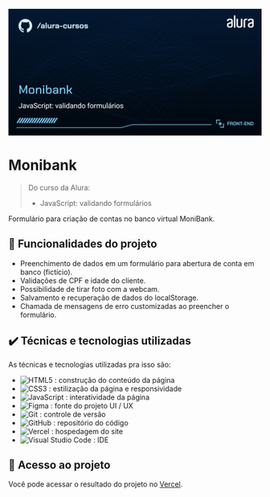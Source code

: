 ![Banner](./banner/Front-end-Monibank.png)

# Monibank

> Do curso da Alura:
> - JavaScript: validando formulários

Formulário para criação de contas no banco virtual MoniBank.

## 🔨 Funcionalidades do projeto

- Preenchimento de dados em um formulário para abertura de conta em banco (fictício).
- Validações de CPF e idade do cliente.
- Possibilidade de tirar foto com a webcam.
- Salvamento e recuperação de dados do localStorage.
- Chamada de mensagens de erro customizadas ao preencher o formulário.

## ✔️ Técnicas e tecnologias utilizadas

As técnicas e tecnologias utilizadas pra isso são:

- ![HTML5](https://img.shields.io/badge/HTML5-E34F26?style=for-the-badge&logo=html5&logoColor=white") : construção do conteúdo da página
- ![CSS3](https://img.shields.io/badge/CSS3-1572B6?style=for-the-badge&logo=css3&logoColor=white") : estilização da página e responsividade
- ![JavaScript](https://img.shields.io/badge/JavaScript-323330?style=for-the-badge&logo=javascript&logoColor=F7DF1E") : interatividade da página
- ![Figma](https://img.shields.io/badge/figma-%23F24E1E.svg?style=for-the-badge&logo=figma&logoColor=white) : fonte do projeto UI / UX
- ![Git](https://img.shields.io/badge/git-%23F05033.svg?style=for-the-badge&logo=git&logoColor=white) : controle de versão
- ![GitHub](https://img.shields.io/badge/github-%23121011.svg?style=for-the-badge&logo=github&logoColor=white) : repositório do código
- ![Vercel](https://img.shields.io/badge/vercel-%23000000.svg?style=for-the-badge&logo=vercel&logoColor=white) : hospedagem do site
- ![Visual Studio Code](https://img.shields.io/badge/Visual%20Studio%20Code-0078d7.svg?style=for-the-badge&logo=visual-studio-code&logoColor=white) : IDE

## 📁 Acesso ao projeto

Você pode acessar o resultado do projeto no [Vercel](https://moni-bank-kappa-vert.vercel.app/).
